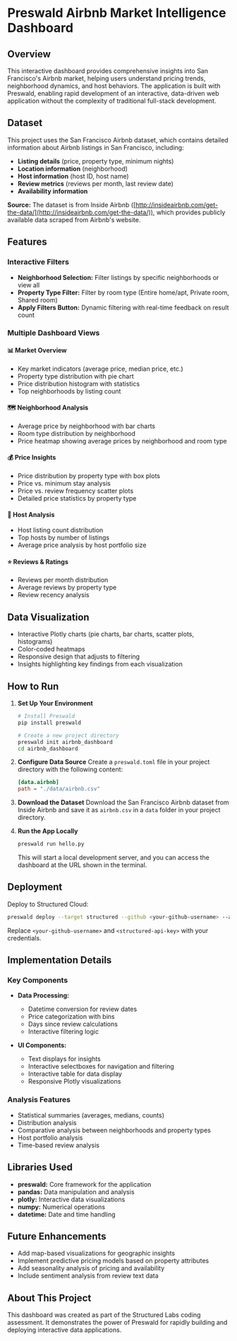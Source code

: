 # Preswald Airbnb Market Intelligence Dashboard

## Overview
This interactive dashboard provides comprehensive insights into San Francisco's Airbnb market, helping users understand pricing trends, neighborhood dynamics, and host behaviors. The application is built with Preswald, enabling rapid development of an interactive, data-driven web application without the complexity of traditional full-stack development.

## Dataset
This project uses the San Francisco Airbnb dataset, which contains detailed information about Airbnb listings in San Francisco, including:
- **Listing details** (price, property type, minimum nights)
- **Location information** (neighborhood)
- **Host information** (host ID, host name)
- **Review metrics** (reviews per month, last review date)
- **Availability information**

**Source:** The dataset is from Inside Airbnb ([http://insideairbnb.com/get-the-data/](http://insideairbnb.com/get-the-data/)), which provides publicly available data scraped from Airbnb's website.

## Features

### Interactive Filters
- **Neighborhood Selection:** Filter listings by specific neighborhoods or view all
- **Property Type Filter:** Filter by room type (Entire home/apt, Private room, Shared room)
- **Apply Filters Button:** Dynamic filtering with real-time feedback on result count

### Multiple Dashboard Views
#### 📊 Market Overview
- Key market indicators (average price, median price, etc.)
- Property type distribution with pie chart
- Price distribution histogram with statistics
- Top neighborhoods by listing count

#### 🗺️ Neighborhood Analysis
- Average price by neighborhood with bar charts
- Room type distribution by neighborhood
- Price heatmap showing average prices by neighborhood and room type

#### 💰 Price Insights
- Price distribution by property type with box plots
- Price vs. minimum stay analysis
- Price vs. review frequency scatter plots
- Detailed price statistics by property type

#### 👥 Host Analysis
- Host listing count distribution
- Top hosts by number of listings
- Average price analysis by host portfolio size

#### ⭐ Reviews & Ratings
- Reviews per month distribution
- Average reviews by property type
- Review recency analysis

## Data Visualization
- Interactive Plotly charts (pie charts, bar charts, scatter plots, histograms)
- Color-coded heatmaps
- Responsive design that adjusts to filtering
- Insights highlighting key findings from each visualization

## How to Run

1. **Set Up Your Environment**
   ```bash
   # Install Preswald
   pip install preswald

   # Create a new project directory
   preswald init airbnb_dashboard
   cd airbnb_dashboard
   ```

2. **Configure Data Source**
   Create a `preswald.toml` file in your project directory with the following content:
   ```toml
   [data.airbnb]
   path = "./data/airbnb.csv"
   ```

3. **Download the Dataset**
   Download the San Francisco Airbnb dataset from Inside Airbnb and save it as `airbnb.csv` in a `data` folder in your project directory.

4. **Run the App Locally**
   ```bash
   preswald run hello.py
   ```
   This will start a local development server, and you can access the dashboard at the URL shown in the terminal.

## Deployment
Deploy to Structured Cloud:
```bash
preswald deploy --target structured --github <your-github-username> --api-key <structured-api-key> hello.py
```
Replace `<your-github-username>` and `<structured-api-key>` with your credentials.

## Implementation Details

### Key Components
- **Data Processing:**
  - Datetime conversion for review dates
  - Price categorization with bins
  - Days since review calculations
  - Interactive filtering logic

- **UI Components:**
  - Text displays for insights
  - Interactive selectboxes for navigation and filtering
  - Interactive table for data display
  - Responsive Plotly visualizations

### Analysis Features
- Statistical summaries (averages, medians, counts)
- Distribution analysis
- Comparative analysis between neighborhoods and property types
- Host portfolio analysis
- Time-based review analysis

## Libraries Used
- **preswald:** Core framework for the application
- **pandas:** Data manipulation and analysis
- **plotly:** Interactive data visualizations
- **numpy:** Numerical operations
- **datetime:** Date and time handling

## Future Enhancements
- Add map-based visualizations for geographic insights
- Implement predictive pricing models based on property attributes
- Add seasonality analysis of pricing and availability
- Include sentiment analysis from review text data

## About This Project
This dashboard was created as part of the Structured Labs coding assessment. It demonstrates the power of Preswald for rapidly building and deploying interactive data applications.